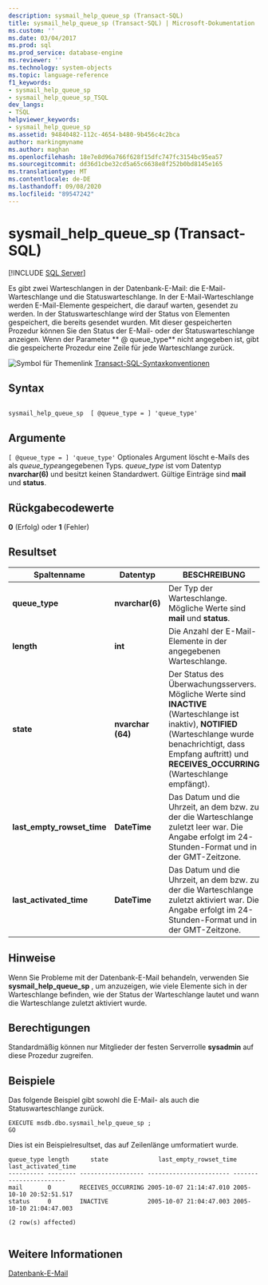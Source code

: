 ```yaml
---
description: sysmail_help_queue_sp (Transact-SQL)
title: sysmail_help_queue_sp (Transact-SQL) | Microsoft-Dokumentation
ms.custom: ''
ms.date: 03/04/2017
ms.prod: sql
ms.prod_service: database-engine
ms.reviewer: ''
ms.technology: system-objects
ms.topic: language-reference
f1_keywords:
- sysmail_help_queue_sp
- sysmail_help_queue_sp_TSQL
dev_langs:
- TSQL
helpviewer_keywords:
- sysmail_help_queue_sp
ms.assetid: 94840482-112c-4654-b480-9b456c4c2bca
author: markingmyname
ms.author: maghan
ms.openlocfilehash: 18e7e8d96a766f628f15dfc747fc3154bc95ea57
ms.sourcegitcommit: dd36d1cbe32cd5a65c6638e8f252b0bd8145e165
ms.translationtype: MT
ms.contentlocale: de-DE
ms.lasthandoff: 09/08/2020
ms.locfileid: "89547242"
---
```

# <a name="sysmail_help_queue_sp-transact-sql"></a>sysmail_help_queue_sp (Transact-SQL)
[!INCLUDE [SQL Server](../../includes/applies-to-version/sqlserver.md)]

  Es gibt zwei Warteschlangen in der Datenbank-E-Mail: die E-Mail-Warteschlange und die Statuswarteschlange. In der E-Mail-Warteschlange werden E-Mail-Elemente gespeichert, die darauf warten, gesendet zu werden. In der Statuswarteschlange wird der Status von Elementen gespeichert, die bereits gesendet wurden. Mit dieser gespeicherten Prozedur können Sie den Status der E-Mail- oder der Statuswarteschlange anzeigen. Wenn der Parameter ** \@ queue_type** nicht angegeben ist, gibt die gespeicherte Prozedur eine Zeile für jede Warteschlange zurück.  
  
 ![Symbol für Themenlink](../../database-engine/configure-windows/media/topic-link.gif "Symbol für Themenlink") [Transact-SQL-Syntaxkonventionen](../../t-sql/language-elements/transact-sql-syntax-conventions-transact-sql.md)  
  
## <a name="syntax"></a>Syntax  
  
```  
  
sysmail_help_queue_sp  [ @queue_type = ] 'queue_type'  
```  
  
## <a name="arguments"></a>Argumente  
`[ @queue_type = ] 'queue_type'` Optionales Argument löscht e-Mails des als *queue_type*angegebenen Typs. *queue_type* ist vom Datentyp **nvarchar(6)** und besitzt keinen Standardwert. Gültige Einträge sind **mail** und **status**.  
  
## <a name="return-code-values"></a>Rückgabecodewerte  
 **0** (Erfolg) oder **1** (Fehler)  
  
## <a name="result-set"></a>Resultset  
  
|Spaltenname|Datentyp|BESCHREIBUNG|  
|-----------------|---------------|-----------------|  
|**queue_type**|**nvarchar(6)**|Der Typ der Warteschlange. Mögliche Werte sind **mail** und **status**.|  
|**length**|**int**|Die Anzahl der E-Mail-Elemente in der angegebenen Warteschlange.|  
|**state**|**nvarchar (64)**|Der Status des Überwachungsservers. Mögliche Werte sind **INACTIVE** (Warteschlange ist inaktiv), **NOTIFIED** (Warteschlange wurde benachrichtigt, dass Empfang auftritt) und **RECEIVES_OCCURRING** (Warteschlange empfängt).|  
|**last_empty_rowset_time**|**DateTime**|Das Datum und die Uhrzeit, an dem bzw. zu der die Warteschlange zuletzt leer war. Die Angabe erfolgt im 24-Stunden-Format und in der GMT-Zeitzone.|  
|**last_activated_time**|**DateTime**|Das Datum und die Uhrzeit, an dem bzw. zu der die Warteschlange zuletzt aktiviert war. Die Angabe erfolgt im 24-Stunden-Format und in der GMT-Zeitzone.|  
  
## <a name="remarks"></a>Hinweise  
 Wenn Sie Probleme mit der Datenbank-E-Mail behandeln, verwenden Sie **sysmail_help_queue_sp** , um anzuzeigen, wie viele Elemente sich in der Warteschlange befinden, wie der Status der Warteschlange lautet und wann die Warteschlange zuletzt aktiviert wurde.  
  
## <a name="permissions"></a>Berechtigungen  
 Standardmäßig können nur Mitglieder der festen Serverrolle **sysadmin** auf diese Prozedur zugreifen.  
  
## <a name="examples"></a>Beispiele  
 Das folgende Beispiel gibt sowohl die E-Mail- als auch die Statuswarteschlange zurück.  
  
```  
EXECUTE msdb.dbo.sysmail_help_queue_sp ;  
GO  
```  
  
 Dies ist ein Beispielresultset, das auf Zeilenlänge umformatiert wurde.  
  
```  
queue_type length      state              last_empty_rowset_time  last_activated_time  
---------- -------- ------------------ ----------------------- -----------------------  
mail       0        RECEIVES_OCCURRING 2005-10-07 21:14:47.010 2005-10-10 20:52:51.517  
status     0        INACTIVE           2005-10-07 21:04:47.003 2005-10-10 21:04:47.003  
  
(2 row(s) affected)  
  
```  
  
## <a name="see-also"></a>Weitere Informationen  
 [Datenbank-E-Mail](../../relational-databases/database-mail/database-mail.md)  
  
  
